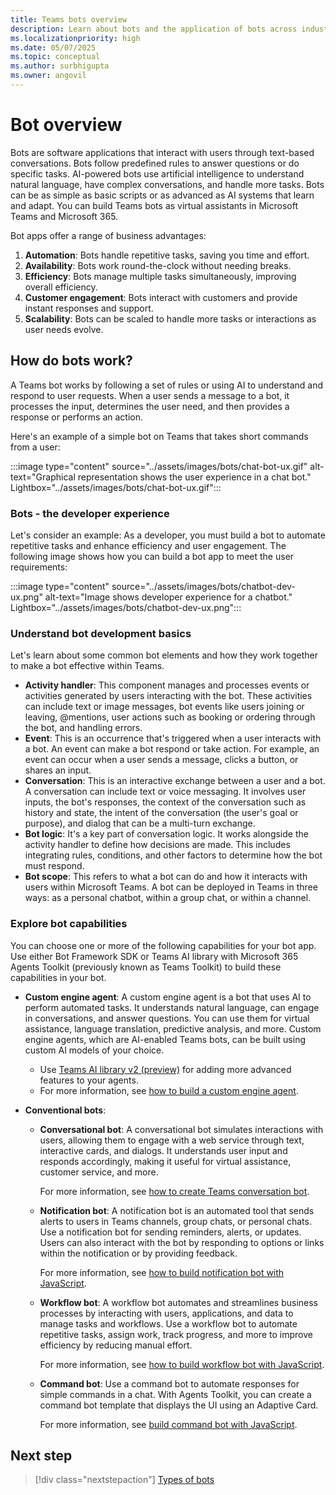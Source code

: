 ```yaml
---
title: Teams bots overview
description: Learn about bots and the application of bots across industry, and build familiarity with bots in Teams environment and bot development SDKs and libraries. This article walks you through the tasks for building a bot.
ms.localizationpriority: high
ms.date: 05/07/2025
ms.topic: conceptual
ms.author: surbhigupta
ms.owner: angovil
---
```


# Bot overview

Bots are software applications that interact with users through text-based conversations. Bots follow predefined rules to answer questions or do specific tasks. AI-powered bots use artificial intelligence to understand natural language, have complex conversations, and handle more tasks. Bots can be as simple as basic scripts or as advanced as AI systems that learn and adapt. You can build Teams bots as virtual assistants in Microsoft Teams and Microsoft 365.

Bot apps offer a range of business advantages:

1. **Automation**: Bots handle repetitive tasks, saving you time and effort.
1. **Availability**: Bots work round-the-clock without needing breaks.
1. **Efficiency**: Bots manage multiple tasks simultaneously, improving overall efficiency.
1. **Customer engagement**: Bots interact with customers and provide instant responses and support.
1. **Scalability**: Bots can be scaled to handle more tasks or interactions as user needs evolve.

## How do bots work?

A Teams bot works by following a set of rules or using AI to understand and respond to user requests. When a user sends a message to a bot, it processes the input, determines the user need, and then provides a response or performs an action.

Here's an example of a simple bot on Teams that takes short commands from a user:

:::image type="content" source="../assets/images/bots/chat-bot-ux.gif" alt-text="Graphical representation shows the user experience in a chat bot." Lightbox="../assets/images/bots/chat-bot-ux.gif":::

### Bots - the developer experience

Let's consider an example: As a developer, you must build a bot to automate repetitive tasks and enhance efficiency and user engagement. The following image shows how you can build a bot app to meet the user requirements:

:::image type="content" source="../assets/images/bots/chatbot-dev-ux.png" alt-text="Image shows developer experience for a chatbot." Lightbox="../assets/images/bots/chatbot-dev-ux.png":::

### Understand bot development basics

Let's learn about some common bot elements and how they work together to make a bot effective within Teams.

* **Activity handler**: This component manages and processes events or activities generated by users interacting with the bot. These activities can include text or image messages, bot events like users joining or leaving, @mentions, user actions such as booking or ordering through the bot, and handling errors.
* **Event**: This is an occurrence that's triggered when a user interacts with a bot. An event can make a bot respond or take action. For example, an event can occur when a user sends a message, clicks a button, or shares an input.
* **Conversation**: This is an interactive exchange between a user and a bot. A conversation can include text or voice messaging. It involves user inputs, the bot's responses, the context of the conversation such as history and state, the intent of the conversation (the user's goal or purpose), and dialog that can be a multi-turn exchange.
* **Bot logic**: It's a key part of conversation logic. It works alongside the activity handler to define how decisions are made. This includes integrating rules, conditions, and other factors to determine how the bot must respond.
* **Bot scope**: This refers to what a bot can do and how it interacts with users within Microsoft Teams. A bot can be deployed in Teams in three ways: as a personal chatbot, within a group chat, or within a channel.

### Explore bot capabilities

You can choose one or more of the following capabilities for your bot app. Use either Bot Framework SDK or Teams AI library with Microsoft 365 Agents Toolkit (previously known as Teams Toolkit) to build these capabilities in your bot.

* **Custom engine agent**: A custom engine agent is a bot that uses AI to perform automated tasks. It understands natural language, can engage in conversations, and answer questions. You can use them for virtual assistance, language translation, predictive analysis, and more. Custom engine agents, which are AI-enabled Teams bots, can be built using custom AI models of your choice.

  * Use [Teams AI library v2 (preview)](/microsoftteams/platform/teams-ai-library/welcome) for adding more advanced features to your agents.
  * For more information, see [how to build a custom engine agent](how-to/teams-conversational-ai/teams-ai-library-tutorial.md).

* **Conventional bots**:

  * **Conversational bot**:
    A conversational bot simulates interactions with users, allowing them to engage with a web service through text, interactive cards, and dialogs. It understands user input and responds accordingly, making it useful for virtual assistance, customer service, and more.

    For more information, see [how to create Teams conversation bot](../bots/how-to/conversations/channel-and-group-conversations.md).

  * **Notification bot**:
    A notification bot is an automated tool that sends alerts to users in Teams channels, group chats, or personal chats. Use a notification bot for sending reminders, alerts, or updates. Users can also interact with the bot by responding to options or links within the notification or by providing feedback.

    For more information, see [how to build notification bot with JavaScript](../sbs-gs-notificationbot.yml).

  * **Workflow bot**:
    A workflow bot automates and streamlines business processes by interacting with users, applications, and data to manage tasks and workflows. Use a workflow bot to automate repetitive tasks, assign work, track progress, and more to improve efficiency by reducing manual effort.

    For more information, see [how to build workflow bot with JavaScript](../sbs-gs-workflow-bot.yml).

  * **Command bot**:
    Use a command bot to automate responses for simple commands in a chat. With Agents Toolkit, you can create a command bot template that displays the UI using an Adaptive Card.

    For more information, see [build command bot with JavaScript](../sbs-gs-commandbot.yml).

## Next step

> [!div class="nextstepaction"]
> [Types of bots](build-a-bot.md)
